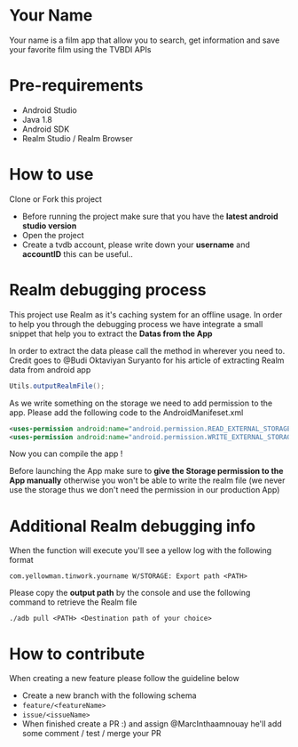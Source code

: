 # Your Name

Your name is a film app that allow you to search, get information and save your favorite film using the TVBDI APIs

# Pre-requirements

- Android Studio
- Java 1.8
- Android SDK
- Realm Studio / Realm Browser

# How to use

Clone or Fork this project

- Before running the project make sure that you have the **latest android studio version**
- Open the project
- Create a tvdb account, please write down your **username** and **accountID** this can be useful..

# Realm debugging process

This project use Realm as it's caching system for an offline usage. In order to help you through the debugging process we have integrate a small snippet that help you to extract the **Datas from the App**

In order to extract the data please call the method in wherever you need to. Credit goes to @Budi Oktaviyan Suryanto for his article of extracting Realm data from android app

```java
Utils.outputRealmFile();
```

As we write something on the storage we need to add permission to the app. Please add the following code to the AndroidManifeset.xml

```xml
<uses-permission android:name="android.permission.READ_EXTERNAL_STORAGE" />
<uses-permission android:name="android.permission.WRITE_EXTERNAL_STORAGE" />
```

Now you can compile the app !

Before launching the App make sure to **give the Storage permission to the App manually** otherwise you won't be able to write the realm file (we never use the storage thus we don't need the permission in our production App)

# Additional Realm debugging info

When the function will execute you'll see a yellow log with the following format

```shell
com.yellowman.tinwork.yourname W/STORAGE: Export path <PATH>
```
Please copy the **output path** by the console and use the following command to retrieve the Realm file

```shell
./adb pull <PATH> <Destination path of your choice>
```

# How to contribute

When creating a new feature please follow the guideline below

- Create a new branch with the following schema
 - `feature/<featureName>`
 - `issue/<issueName>`
- When finished create a PR :) and assign @MarcInthaamnouay he'll add some comment / test / merge your PR


